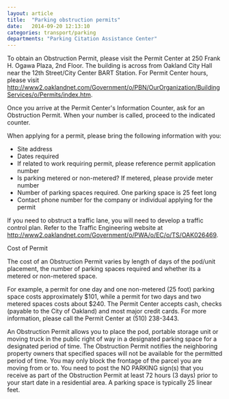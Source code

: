 ```yaml
---
layout: article
title:  "Parking obstruction permits"
date:   2014-09-20 12:13:10
categories: transport/parking
departments: "Parking Citation Assistance Center"
---
```


To obtain an Obstruction Permit, please visit the Permit Center at 250 Frank H. Ogawa Plaza, 2nd Floor. The building is across from Oakland City Hall near the 12th Street/City Center BART Station. For Permit Center hours, please visit http://www2.oaklandnet.com/Government/o/PBN/OurOrganization/BuildingServices/o/Permits/index.htm.

Once you arrive at the Permit Center's Information Counter, ask for an Obstruction Permit. When your number is called, proceed to the indicated counter.

When applying for a permit, please bring the following information with you:

* Site address
* Dates required
* If related to work requiring permit, please reference permit application number
* Is parking metered or non-metered? If metered, please provide meter number
* Number of parking spaces required. One parking space is 25 feet long
* Contact phone number for the company or individual applying for the permit

If you need to obstruct a traffic lane, you will need to develop a traffic control plan. Refer to the Traffic Engineering website at http://www2.oaklandnet.com/Government/o/PWA/o/EC/o/TS/OAK026469.

Cost of Permit

The cost of an Obstruction Permit varies by length of days of the pod/unit placement, the number of parking spaces required and whether its a metered or non-metered space.

For example, a permit for one day and one non-metered (25 foot) parking space costs approximately $101, while a permit for two days and two metered spaces costs about $240. The Permit Center accepts cash, checks (payable to the City of Oakland) and most major credit cards. For more information, please call the Permit Center at (510) 238-3443. 

An Obstruction Permit allows you to place the pod, portable storage unit or moving truck in the public right of way in a designated parking space for a designated period of time. The Obstruction Permit notifies the neighboring property owners that specified spaces will not be available for the permitted period of time. You may only block the frontage of the parcel you are moving from or to. You need to post the NO PARKING sign(s) that you receive as part of the Obstruction Permit at least 72 hours (3 days) prior to your start date in a residential area. A parking space is typically 25 linear feet.
